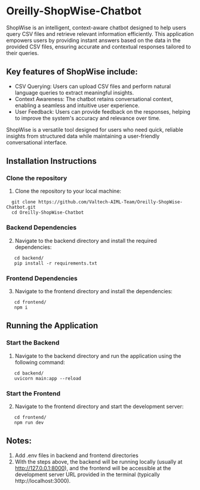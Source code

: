 # Oreilly-ShopWise-Chatbot

ShopWise is an intelligent, context-aware chatbot designed to help users query CSV files and retrieve relevant information efficiently. This application empowers users by providing instant answers based on the data in the provided CSV files, ensuring accurate and contextual responses tailored to their queries.

## Key features of ShopWise include:

- CSV Querying: Users can upload CSV files and perform natural language queries to extract meaningful insights.
- Context Awareness: The chatbot retains conversational context, enabling a seamless and intuitive user experience.
- User Feedback: Users can provide feedback on the responses, helping to improve the system's accuracy and relevance over time.

ShopWise is a versatile tool designed for users who need quick, reliable insights from structured data while maintaining a user-friendly conversational interface.


## Installation Instructions

### Clone the repository
1. Clone the repository to your local machine:
```
  git clone https://github.com/Valtech-AIML-Team/Oreilly-ShopWise-Chatbot.git
  cd Oreilly-ShopWise-Chatbot
```

### Backend Dependencies
2. Navigate to the backend directory and install the required dependencies:
```
   cd backend/
   pip install -r requirements.txt
```

### Frontend Dependencies
3. Navigate to the frontend directory and install the dependencies:
```
   cd frontend/
   npm i
```

## Running the Application

### Start the Backend
1. Navigate to the backend directory and run the application using the following command:
```
   cd backend/
   uvicorn main:app --reload
```

### Start the Frontend
2. Navigate to the frontend directory and start the development server:
```
   cd frontend/
   npm run dev
```

## Notes:
1. Add .env files in backend and frontend directories
2. With the steps above, the backend will be running locally (usually at http://127.0.0.1:8000), and the frontend will be accessible at the development server URL provided in the terminal (typically http://localhost:3000).







  

  
